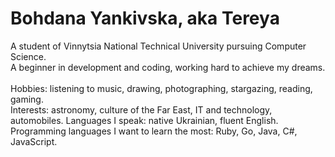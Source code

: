<h1>Bohdana Yankivska, aka Tereya</h1>
A student of Vinnytsia National Technical University pursuing Computer Science. <br>
A beginner in development and coding, working hard to achieve my dreams.<br><br>
Hobbies: listening to music, drawing, photographing, stargazing, reading, gaming.<br>
Interests: astronomy, culture of the Far East, IT and technology, automobiles.
Languages I speak: native Ukrainian, fluent English.<br>
Programming languages I want to learn the most: Ruby, Go, Java, C#, JavaScript.<br>
